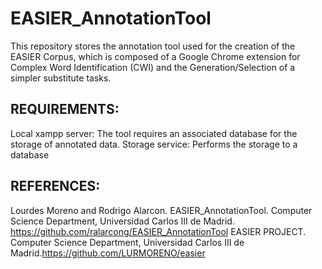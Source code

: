 # EASIER_AnnotationTool
This repository stores the annotation tool used for the creation of the EASIER Corpus, which is composed of a Google Chrome extension for Complex Word Identification (CWI) and the Generation/Selection of a simpler substitute tasks.

## REQUIREMENTS:
Local xampp server: The tool requires an associated database for the storage of annotated data.
Storage service: Performs the storage to a database

## REFERENCES:
Lourdes Moreno and Rodrigo Alarcon. EASIER_AnnotationTool. Computer Science Department, Universidad Carlos III de Madrid. https://github.com/ralarcong/EASIER_AnnotationTool
EASIER PROJECT. Computer Science Department, Universidad Carlos III de Madrid.https://github.com/LURMORENO/easier
